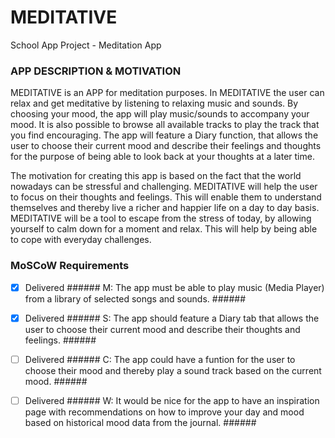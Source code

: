 # MEDITATIVE
School App Project - Meditation App

### APP DESCRIPTION & MOTIVATION ###
MEDITATIVE is an APP for meditation purposes. In MEDITATIVE the user can relax and get meditative by listening to relaxing music and sounds.
By choosing your mood, the app will play music/sounds to accompany your mood. It is also possible to browse all available tracks to play the track that you find encouraging.
The app will feature a Diary function, that allows the user to choose their current mood and describe their feelings and thoughts for the purpose of being able to look back at your thoughts at a later time.

The motivation for creating this app is based on the fact that the world nowadays can be stressful and challenging. MEDITATIVE will help the user to focus on their thoughts and feelings.
This will enable them to understand themselves and thereby live a richer and happier life on a day to day basis. 
MEDITATIVE will be a tool to escape from the stress of today, by allowing yourself to calm down for a moment and relax. This will help by being able to cope with everyday challenges.


### MoSCoW Requirements ###
- [x] Delivered ###### M: The app must be able to play music (Media Player) from a library of selected songs and sounds. ######
- [x] Delivered ###### S: The app should feature a Diary tab that allows the user to choose their current mood and describe their thoughts and feelings.  ######
- [ ] Delivered ###### C: The app could have a funtion for the user to choose their mood and thereby play a sound track based on the current mood. ######
- [ ] Delivered ###### W: It would be nice for the app to have an inspiration page with recommendations on how to improve your day and mood based on historical mood data from the journal. ######

